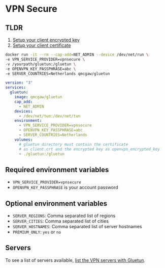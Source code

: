 # VPN Secure

## TLDR

1. [Setup your client encrypted key](../advanced/openvpn-client-encrypted-key.md)
1. [Setup your client certificate](../advanced/openvpn-client-certificate.md)

```sh
docker run -it --rm --cap-add=NET_ADMIN --device /dev/net/run \
-e VPN_SERVICE_PROVIDER=vpnsecure \
-v /yourpath/gluetun:/gluetun \
-e OPENVPN_KEY_PASSPHRASE=abc \
-e SERVER_COUNTRIES=Netherlands qmcgaw/gluetun
```

```yml
version: "3"
services:
  gluetun:
    image: qmcgaw/gluetun
    cap_add:
      - NET_ADMIN
    devices:
      - /dev/net/tun:/dev/net/tun
    environment:
      - VPN_SERVICE_PROVIDER=vpnsecure
      - OPENVPN_KEY_PASSPHRASE=abc
      - SERVER_COUNTRIES=Netherlands
    volumes:
      # gluetun directory must contain the certificate
      # as client.crt and the encrypted key as openvpn_encrypted_key
      - ./gluetun:/gluetun
```

## Required environment variables

- `VPN_SERVICE_PROVIDER=vpnsecure`
- `OPENVPN_KEY_PASSPHRASE` is your account password

## Optional environment variables

- `SERVER_REGIONS`: Comma separated list of regions
- `SERVER_CITIES`: Comma separated list of cities
- `SERVER_HOSTNAMES`: Comma separated list of server hostnames
- `PREMIUM_ONLY`: `yes` or `no`

## Servers

To see a list of servers available, [list the VPN servers with Gluetun](../servers.md#list-of-vpn-servers).
